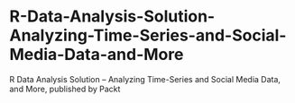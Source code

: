 # R-Data-Analysis-Solution-Analyzing-Time-Series-and-Social-Media-Data-and-More
R Data Analysis Solution – Analyzing Time-Series and Social Media Data, and More, published by Packt
